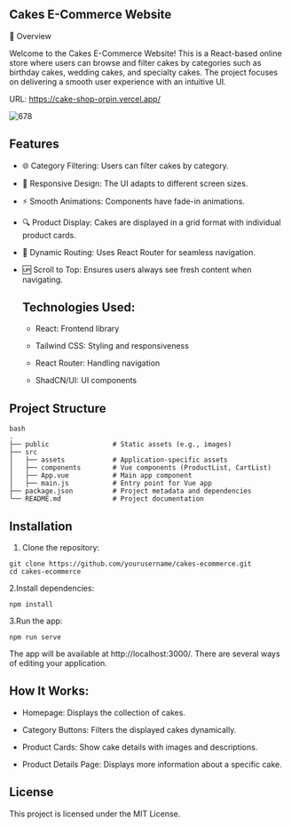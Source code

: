  ## Cakes E-Commerce Website

📌 Overview

Welcome to the Cakes E-Commerce Website! This is a React-based online store where users can browse and filter cakes by categories such as birthday cakes, wedding cakes, and specialty cakes. The project focuses on delivering a smooth user experience with an intuitive UI.

URL: https://cake-shop-orpin.vercel.app/

![678](https://github.com/user-attachments/assets/aa12b608-2e93-4106-b14a-ea98ba9a8363)



 ## Features
- 🌐 Category Filtering: Users can filter cakes by category.

- 🎨 Responsive Design: The UI adapts to different screen sizes.

- ⚡ Smooth Animations: Components have fade-in animations.

- 🔍 Product Display: Cakes are displayed in a grid format with individual product cards.

- 📜 Dynamic Routing: Uses React Router for seamless navigation.

- 🆙 Scroll to Top: Ensures users always see fresh content when navigating.


  ##  Technologies Used:

   - React: Frontend library
   
   - Tailwind CSS: Styling and responsiveness
   
   - React Router: Handling navigation
   
   - ShadCN/UI: UI components

 
## Project Structure
```
bash
.
├── public                # Static assets (e.g., images)
├── src
│   ├── assets            # Application-specific assets
│   ├── components        # Vue components (ProductList, CartList)
│   ├── App.vue           # Main app component
│   ├── main.js           # Entry point for Vue app
├── package.json          # Project metadata and dependencies
└── README.md             # Project documentation
```

## Installation

1. Clone the repository:
 ```
git clone https://github.com/yourusername/cakes-ecommerce.git
cd cakes-ecommerce
```
2.Install dependencies:

```
npm install
```

3.Run the app:
```
npm run serve
```

The app will be available at http://localhost:3000/.
There are several ways of editing your application.

## How It Works:

- Homepage: Displays the collection of cakes.

- Category Buttons: Filters the displayed cakes dynamically.

- Product Cards: Show cake details with images and descriptions.

- Product Details Page: Displays more information about a specific cake.

## License

This project is licensed under the MIT License.
